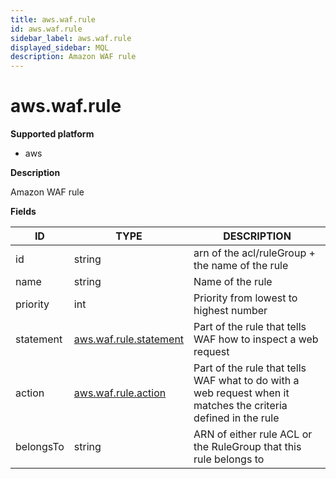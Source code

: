 ```yaml
---
title: aws.waf.rule
id: aws.waf.rule
sidebar_label: aws.waf.rule
displayed_sidebar: MQL
description: Amazon WAF rule
---
```


# aws.waf.rule

**Supported platform**

- aws

**Description**

Amazon WAF rule

**Fields**

| ID        | TYPE                                                | DESCRIPTION                                                                                                    |
| --------- | --------------------------------------------------- | -------------------------------------------------------------------------------------------------------------- |
| id        | string                                              | arn of the acl/ruleGroup + the name of the rule                                                                |
| name      | string                                              | Name of the rule                                                                                               |
| priority  | int                                                 | Priority from lowest to highest number                                                                         |
| statement | [aws.waf.rule.statement](aws.waf.rule.statement.md) | Part of the rule that tells WAF how to inspect a web request                                                   |
| action    | [aws.waf.rule.action](aws.waf.rule.action.md)       | Part of the rule that tells WAF what to do with a web request when it matches the criteria defined in the rule |
| belongsTo | string                                              | ARN of either rule ACL or the RuleGroup that this rule belongs to                                              |
